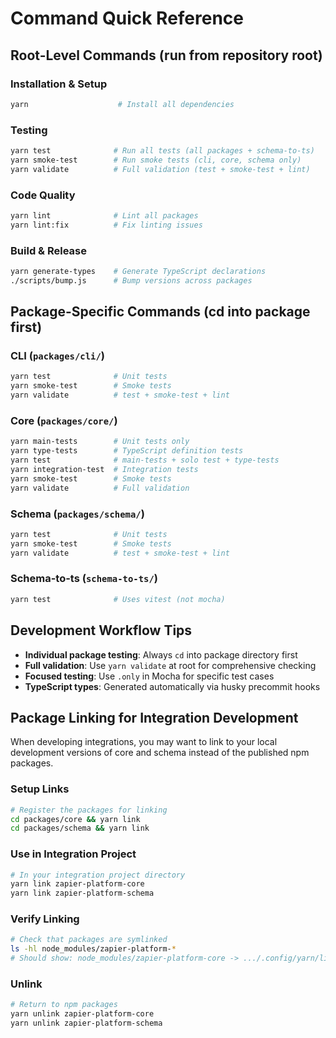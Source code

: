 # Command Quick Reference

## Root-Level Commands (run from repository root)

### Installation & Setup
```bash
yarn                    # Install all dependencies
```

### Testing
```bash
yarn test              # Run all tests (all packages + schema-to-ts)
yarn smoke-test        # Run smoke tests (cli, core, schema only)
yarn validate          # Full validation (test + smoke-test + lint)
```

### Code Quality
```bash
yarn lint              # Lint all packages
yarn lint:fix          # Fix linting issues
```

### Build & Release
```bash
yarn generate-types    # Generate TypeScript declarations
./scripts/bump.js      # Bump versions across packages
```

## Package-Specific Commands (cd into package first)

### CLI (`packages/cli/`)
```bash
yarn test              # Unit tests
yarn smoke-test        # Smoke tests  
yarn validate          # test + smoke-test + lint
```

### Core (`packages/core/`)
```bash
yarn main-tests        # Unit tests only
yarn type-tests        # TypeScript definition tests
yarn test              # main-tests + solo test + type-tests
yarn integration-test  # Integration tests
yarn smoke-test        # Smoke tests
yarn validate          # Full validation
```

### Schema (`packages/schema/`)
```bash
yarn test              # Unit tests
yarn smoke-test        # Smoke tests
yarn validate          # test + smoke-test + lint
```

### Schema-to-ts (`schema-to-ts/`)
```bash
yarn test              # Uses vitest (not mocha)
```

## Development Workflow Tips

- **Individual package testing**: Always `cd` into package directory first
- **Full validation**: Use `yarn validate` at root for comprehensive checking
- **Focused testing**: Use `.only` in Mocha for specific test cases
- **TypeScript types**: Generated automatically via husky precommit hooks

## Package Linking for Integration Development

When developing integrations, you may want to link to your local development versions of core and schema instead of the published npm packages.

### Setup Links
```bash
# Register the packages for linking
cd packages/core && yarn link
cd packages/schema && yarn link
```

### Use in Integration Project
```bash
# In your integration project directory
yarn link zapier-platform-core
yarn link zapier-platform-schema
```

### Verify Linking
```bash
# Check that packages are symlinked
ls -hl node_modules/zapier-platform-*
# Should show: node_modules/zapier-platform-core -> .../.config/yarn/link/zapier-platform-core
```

### Unlink
```bash
# Return to npm packages
yarn unlink zapier-platform-core
yarn unlink zapier-platform-schema
```